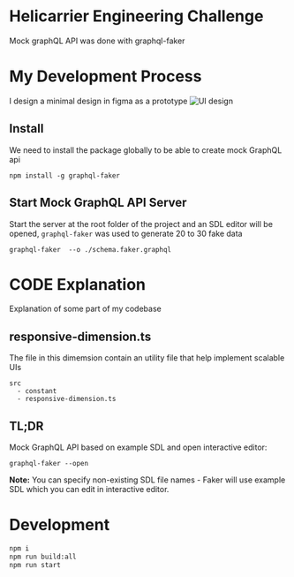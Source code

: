 # Helicarrier Engineering Challenge

Mock graphQL API was done with graphql-faker

# My Development Process

I design a minimal design in figma as a prototype
![UI design](https://i.imgur.com/iqzZTbi.png)

## Install

We need to install the package globally to be able to create mock GraphQL api

    npm install -g graphql-faker

## Start Mock GraphQL API Server

Start the server at the root folder of the project and an SDL editor will be opened, `graphql-faker` was used to generate 20 to 30 fake data

    graphql-faker  --o ./schema.faker.graphql

# CODE Explanation

Explanation of some part of my codebase

## responsive-dimension.ts

The file in this dimemsion contain an utility file that help implement scalable UIs

    src
      - constant
      - responsive-dimension.ts


## TL;DR

Mock GraphQL API based on example SDL and open interactive editor:

    graphql-faker --open

**Note:** You can specify non-existing SDL file names - Faker will use example SDL which you can edit in interactive editor.

# Development

```sh
npm i
npm run build:all
npm run start
```